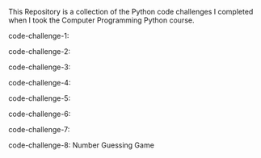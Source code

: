 This Repository is a collection of the Python code challenges I completed when I took the Computer Programming Python course.

code-challenge-1:

code-challenge-2:

code-challenge-3:

code-challenge-4:

code-challenge-5:

code-challenge-6:

code-challenge-7:

code-challenge-8: Number Guessing Game
